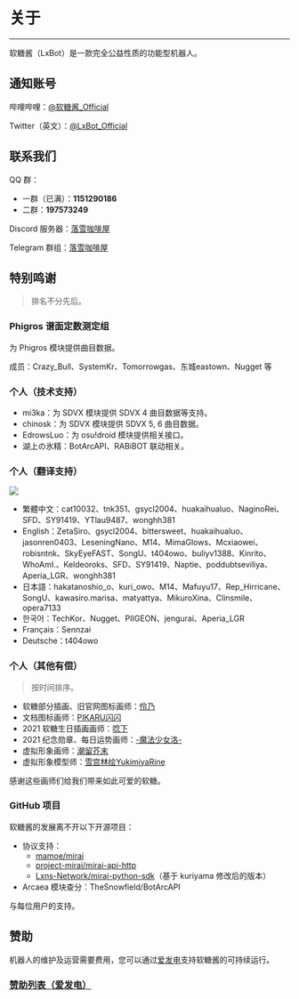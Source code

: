 # 关于

---

软糖酱（LxBot）是一款完全公益性质的功能型机器人。

## 通知账号
哔哩哔哩：[@软糖酱_Official](https://space.bilibili.com/1432317833/dynamic)

Twitter（英文）：[@LxBot_Official](https://twitter.com/LxBot_Official)

## 联系我们
QQ 群：
- 一群（已满）：**1151290186**
- 二群：**197573249**

Discord 服务器：[落雪咖啡屋](https://discord.gg/YVXA6jpJkF)

Telegram 群组：[落雪咖啡屋](https://t.me/joinchat/4SFW72p0rCI2NWY9)

## 特别鸣谢
> 排名不分先后。

### Phigros 谱面定数测定组
为 Phigros 模块提供曲目数据。

成员：Crazy_Bull、SystemKr、Tomorrowgas、东城eastown、Nugget 等

### 个人（技术支持）
- mi3ka：为 SDVX 模块提供 SDVX 4 曲目数据等支持。
- chinosk：为 SDVX 模块提供 SDVX 5, 6 曲目数据。
- EdrowsLuo：为 osu!droid 模块提供相关接口。
- 湖上の氷精：BotArcAPI、RABiBOT 联动相关。

### 个人（翻译支持）
<a title="Crowdin" target="_blank" href="https://crowdin.com/project/lxbot"><img src="https://badges.crowdin.net/lxbot/localized.svg"></a>

- 繁體中文：cat10032、tnk351、gsycl2004、huakaihualuo、NaginoRei、SFD、SY91419、YTlau9487、wonghh381
- English：ZetaSiro、gsycl2004、bittersweet、huakaihualuo、jasonren0403、LeseningNano、M14、MimaGlows、Mcxiaowei、robisntnk、SkyEyeFAST、SongU、t404owo、buliyv1388、Kinrito、WhoAmI.、Keldeoroks、SFD、SY91419、Naptie、poddubtseviliya、Aperia_LGR、wonghh381
- 日本語：hakatanoshio_o、kuri_owo、M14、Mafuyu17、Rep_Hirricane、SongU、kawasiro.marisa、matyattya、MikuroXina、Clinsmile、opera7133
- 한국어：TechKor、Nugget、PIIGEON、jengurai、Aperia_LGR
- Français：Sennzai
- Deutsche：t404owo

### 个人（其他有偿）
> 按时间排序。
- 软糖部分插画、旧官网图标画师：[伶乃](https://space.bilibili.com/48046173/)
- 文档图标画师：[PIKARU闪闪](https://bcy.net/u/104986737835)
- 2021 软糖生日插画画师：[唸下](https://mihuashi.com/users/%E5%94%B8%E4%B8%8B)
- 2021 纪念勋章、每日运势画师：[-魔法少女洛-](https://space.bilibili.com/574477/)
- 虚拟形象画师：[潮留芥末](https://space.bilibili.com/34785075/)
- 虚拟形象模型师：[雪宫林绘YukimiyaRine](https://space.bilibili.com/1554883/)

感谢这些画师们给我们带来如此可爱的软糖。

### GitHub 项目
软糖酱的发展离不开以下开源项目：
- 协议支持：
  - [mamoe/mirai](https://github.com/mamoe/mirai)
  - [project-mirai/mirai-api-http](https://github.com/project-mirai/mirai-api-http)
  - [Lxns-Network/mirai-python-sdk](https://github.com/Lxns-Network/mirai-python-sdk)（基于 kuriyama 修改后的版本）
- Arcaea 模块查分：TheSnowfield/BotArcAPI

与每位用户的支持。

## 赞助
机器人的维护及运营需要费用，您可以通过[爱发电](https://afdian.net/@lxnssama)支持软糖酱的可持续运行。

### [赞助列表（爱发电）](/about/donate/)